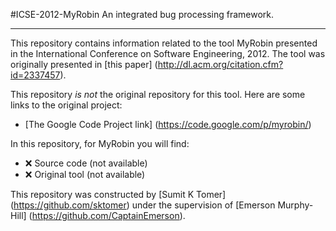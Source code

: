 #ICSE-2012-MyRobin
An integrated bug processing framework.

***

This repository contains information related to the tool MyRobin presented in the International Conference on Software Engineering, 2012. The tool was originally presented in [this paper] (http://dl.acm.org/citation.cfm?id=2337457).

This repository _is not_ the original repository for this tool. Here are some links to the original project:

 - [The Google Code Project link] (https://code.google.com/p/myrobin/)

In this repository, for MyRobin you will find:

 - :x: Source code (not available)
 - :x: Original tool (not available)

This repository was constructed by [Sumit K Tomer] (https://github.com/sktomer) under the supervision of [Emerson Murphy-Hill] (https://github.com/CaptainEmerson).
